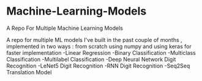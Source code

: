 # Machine-Learning-Models
A Repo For Multiple Machine Learning Models


A repo for multiple ML models I've built in the past couple of months , implemented in two ways : from scratch using numpy and using keras for faster implementation -Linear Regression -Binary Classification -Multiclass Classification -Multilabel Classification -Deep Neural Network Digit Recognition -LeNet5 Digit Recognition -RNN Digit Recognition -Seq2Seq Translation Model
